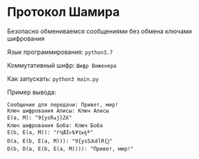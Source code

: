# Протокол Шамира

Безопасно обмениваемся сообщениями без обмена ключами шифрования

Язык программирования: `python3.7`

Коммутативный шифр: `Шифр Виженера`

Как запускать: `python3 main.py`

Пример вывода:
```
Сообщение для передачи: Привет, мир!
Ключ шифрования Aлисы: Ключ Алисы
E(a, M): "9{yѕRѧј}Zќ"
Ключ шифрования Боба: Ключ Боба
E(b, E(a, M)): "ѓҶӔӀѵѣ¥ҭҝҕª"
D(a, E(b, E(a, M))): "9{yѕSѪёlR{ѯ"
D(b, D(a, E(b, E(a, M)))): "Привет, мир!"
```
